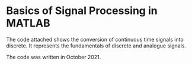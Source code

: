 # Basics of Signal Processing in MATLAB 

The code attached shows the conversion of continuous time signals into discrete. It represents the fundamentals of discrete and analogue signals. 

The code was written in October 2021. 
